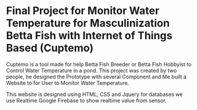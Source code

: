 
# Final Project for Monitor Water Temperature for Masculinization Betta Fish with Internet of Things Based (Cuptemo)

Cuptemo is a tool made for help Betta Fish Breeder or Betta Fish Hobbyist to Control Water Temperature in a pond. 
This project was created by two people, he designed the Prototype with several Component and Me built a Website to for User to Monitor Water Temperature.

This website is designed using HTML, CSS and Jquery for databases we use Realtime Google Firebase to show realtime value from sensor.
